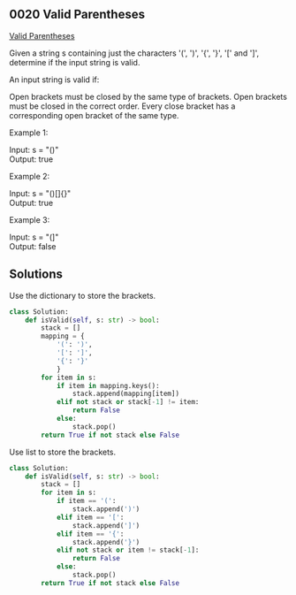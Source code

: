 ## 0020 Valid Parentheses

[Valid Parentheses](https://leetcode.cn/problems/valid-parentheses/)

Given a string s containing just the characters '(', ')', '{', '}', '[' and ']', determine if the input string is valid.

An input string is valid if:

Open brackets must be closed by the same type of brackets.
Open brackets must be closed in the correct order.
Every close bracket has a corresponding open bracket of the same type.

Example 1:

Input: s = "()"  
Output: true  

Example 2:

Input: s = "()[]{}"  
Output: true  

Example 3:

Input: s = "(]"  
Output: false  

## Solutions  
Use the dictionary to store the brackets.
```python
class Solution:
    def isValid(self, s: str) -> bool:
        stack = []
        mapping = {
            '(': ')',
            '[': ']',
            '{': '}'
            }
        for item in s:
            if item in mapping.keys():
                stack.append(mapping[item])
            elif not stack or stack[-1] != item:
                return False
            else:
                stack.pop()
        return True if not stack else False

```
Use list to store the brackets.

```python
class Solution:
    def isValid(self, s: str) -> bool:
        stack = []
        for item in s:
            if item == '(':
                stack.append(')')
            elif item == '[':
                stack.append(']')
            elif item == '{':
                stack.append('}')
            elif not stack or item != stack[-1]:
                return False
            else:
                stack.pop()
        return True if not stack else False
```